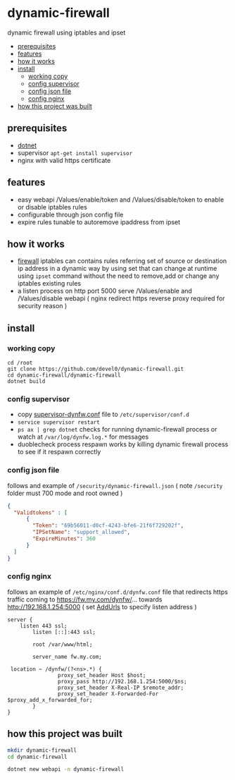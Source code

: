 # dynamic-firewall

dynamic firewall using iptables and ipset

- [prerequisites](#prerequisites)
- [features](#features)
- [how it works](#how-it-works)
- [install](#install)
  * [working copy](#working-copy)
  * [config supervisor](#config-supervisor)
  * [config json file](#config-json-file)
  * [config nginx](#config-nginx)
- [how this project was built](#how-this-project-was-built)

## prerequisites

- [dotnet](https://www.microsoft.com/net/learn/get-started-with-dotnet-tutorial)
- supervisor `apt-get install supervisor`
- nginx with valid https certificate

## features

- easy webapi /Values/enable/token and /Values/disable/token to enable or disable iptables rules
- configurable through json config file
- expire rules tunable to autoremove ipaddress from ipset

## how it works

- [firewall](https://github.com/devel0/linux-scripts-utils/blob/master/fw.sh) iptables can contains rules referring set of source or destination ip address in a dynamic way by using set that can change at runtime using `ipset` command without the need to remove,add or change any iptables existing rules
- a listen process on http port 5000 serve /Values/enable and /Values/disable webapi ( nginx redirect https reverse proxy required for security reason )

## install

### working copy

```
cd /root
git clone https://github.com/devel0/dynamic-firewall.git
cd dynamic-firewall/dynamic-firewall
dotnet build
```

### config supervisor

- copy [supervisor-dynfw.conf](https://github.com/devel0/dynamic-firewall/blob/2323ec34bd2b02b26570a47e98173f02c9c16b96/supervisor-dynfw.conf) file to `/etc/supervisor/conf.d`
- `service supervisor restart`
- `ps ax | grep dotnet` checks for running dynamic-firewall process or watch at `/var/log/dynfw.log.*` for messages
- duoblecheck process respawn works by killing dynamic firewall process to see if it respawn correctly

### config json file

follows and example of `/security/dynamic-firewall.json` ( note `/security` folder must 700 mode and root owned )

```json
{
  "Validtokens" : [
	  {
	    "Token": "69b56011-d0cf-4243-bfe6-21f6f729202f",
	    "IPSetName": "support_allowed",
	    "ExpireMinutes": 360
	  }
  ]
}
```

### config nginx

follows an example of `/etc/nginx/conf.d/dynfw.conf` file that redirects https traffic coming to https://fw.my.com/dynfw/... towards http://192.168.1.254:5000 ( set [AddUrls](https://github.com/devel0/dynamic-firewall/blob/e3d58ff10819c36908e7ddf773b4d9e1bded6551/dynamic-firewall/Program.cs#L32) to specify listen address )

```
server {
	listen 443 ssl;
        listen [::]:443 ssl;

        root /var/www/html;

        server_name fw.my.com;

 location ~ /dynfw/(?<ns>.*) {                
                proxy_set_header Host $host;
                proxy_pass http://192.168.1.254:5000/$ns;
                proxy_set_header X-Real-IP $remote_addr;
                proxy_set_header X-Forwarded-For $proxy_add_x_forwarded_for;
        }
}
```

## how this project was built

```sh
mkdir dynamic-firewall
cd dynamic-firewall

dotnet new webapi -n dynamic-firewall
```
